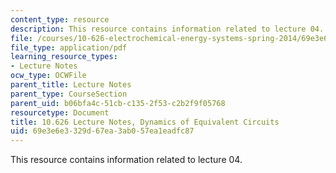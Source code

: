 ```yaml
---
content_type: resource
description: This resource contains information related to lecture 04.
file: /courses/10-626-electrochemical-energy-systems-spring-2014/69e3e6e3329d67ea3ab057ea1eadfc87_MIT10_626S14_S11lec04.pdf
file_type: application/pdf
learning_resource_types:
- Lecture Notes
ocw_type: OCWFile
parent_title: Lecture Notes
parent_type: CourseSection
parent_uid: b06bfa4c-51cb-c135-2f53-c2b2f9f05768
resourcetype: Document
title: 10.626 Lecture Notes, Dynamics of Equivalent Circuits
uid: 69e3e6e3-329d-67ea-3ab0-57ea1eadfc87
---
```

This resource contains information related to lecture 04.

